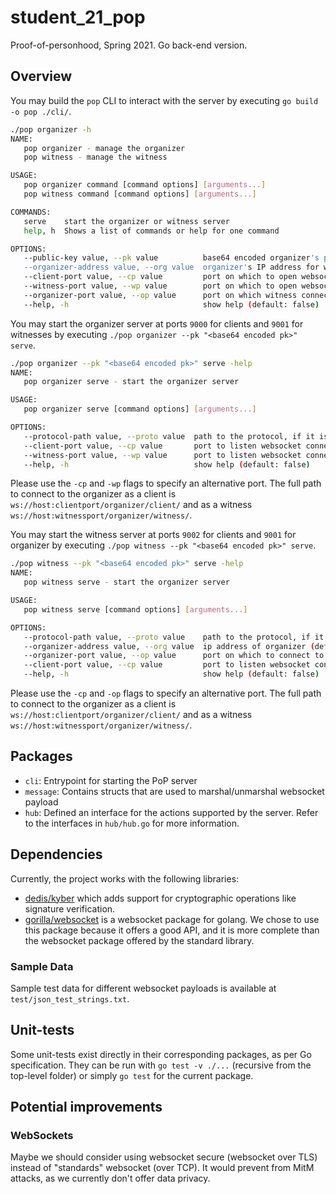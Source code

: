 # student_21_pop
Proof-of-personhood, Spring 2021. Go back-end version.

## Overview

You may build the `pop` CLI to interact with the server by executing `go build -o pop ./cli/`.

```bash
./pop organizer -h
NAME:
   pop organizer - manage the organizer
   pop witness - manage the witness

USAGE:
   pop organizer command [command options] [arguments...]
   pop witness command [command options] [arguments...]

COMMANDS:
   serve    start the organizer or witness server
   help, h  Shows a list of commands or help for one command

OPTIONS:
   --public-key value, --pk value          base64 encoded organizer's public key
   --organizer-address value, --org value  organizer's IP address for witness to connect to organizer (default value "localhost")
   --client-port value, --cp value         port on which to open websocket for clients (default value 9000 for organizer, 9002 for witness)
   --witness-port value, --wp value        port on which to open websocket for witnesses (default value 9001)
   --organizer-port value, --op value      port on which witness connects to organizer (default value 9000)
   --help, -h                              show help (default: false)

```

You may start the organizer server at ports `9000` for clients and `9001` for witnesses by executing `./pop organizer --pk "<base64 encoded pk>" serve`.
```bash
./pop organizer --pk "<base64 encoded pk>" serve -help
NAME:
   pop organizer serve - start the organizer server

USAGE:
   pop organizer serve [command options] [arguments...]

OPTIONS:
   --protocol-path value, --proto value  path to the protocol, if it is not set the github URL of the protocol is used instead
   --client-port value, --cp value       port to listen websocket connections from clients on (default: 9000)
   --witness-port value, --wp value      port to listen websocket connections from witnesses on (default: 9001)
   --help, -h                            show help (default: false)

```
Please use the `-cp` and `-wp` flags to specify an alternative port.
The full path to connect to the organizer as a client is `ws://host:clientport/organizer/client/` and as a witness `ws://host:witnessport/organizer/witness/`. 

You may start the witness server at ports `9002` for clients and `9001` for organizer by executing `./pop witness --pk "<base64 encoded pk>" serve`.

```bash
./pop witness --pk "<base64 encoded pk>" serve -help
NAME:
   pop witness serve - start the organizer server

USAGE:
   pop witness serve [command options] [arguments...]

OPTIONS:
   --protocol-path value, --proto value    path to the protocol, if it is not set the github URL of the protocol is used instead
   --organizer-address value, --org value  ip address of organizer (default: "localhost")
   --organizer-port value, --op value      port on which to connect to organizer websocket (default: 9001)
   --client-port value, --cp value         port to listen websocket connections from clients on (default: 9002)
   --help, -h                              show help (default: false)

```

Please use the `-cp` and `-op` flags to specify an alternative port.
The full path to connect to the organizer as a client is `ws://host:clientport/organizer/client/` and as a witness `ws://host:witnessport/organizer/witness/`.

## Packages

- `cli`: Entrypoint for starting the PoP server
- `message`: Contains structs that are used to marshal/unmarshal websocket payload
- `hub`: Defined an interface for the actions supported by the server. Refer to the interfaces in `hub/hub.go` for more information.


## Dependencies
Currently, the project works with the following libraries:
* [dedis/kyber](https://github.com/dedis/kyber) which adds support for cryptographic operations like signature verification.
* [gorilla/websocket](https://github.com/gorilla/websocket) is a websocket package for golang. We chose to use this 
package because it offers a good API, and it is more complete than the websocket package offered by the standard library.


### Sample Data

Sample test data for different websocket payloads is available at `test/json_test_strings.txt`.

## Unit-tests
Some unit-tests exist directly in their corresponding packages, as per Go specification. They can be run with `go test -v ./...` (recursive from the top-level folder) or simply `go test` for the current package.


## Potential improvements

### WebSockets
Maybe we should consider using websocket secure (websocket over TLS) instead of "standards" websocket (over TCP). It 
would prevent from MitM attacks, as we currently don't offer data privacy.
